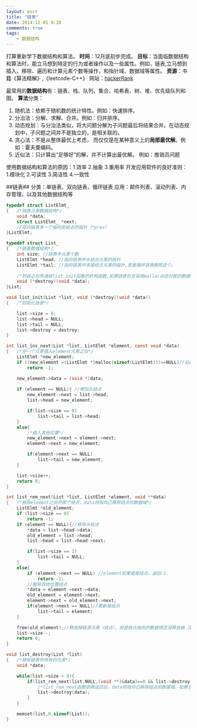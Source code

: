 ```yaml
---
layout: post
title: "链表"
date: 2014-12-05 9:18
comments: true
tags: 
	- 数据结构
---
```

打算重新学下数据结构和算法。
**时间**：12月底初步完成。
**目标**：当面临数据结构和算法时，能立马想到特定的行为或者操作以及一些属性。例如，链表,立马想到插入、移除、遍历和计算元素个数等操作，和指针域、数据域等属性。
**资源**：书籍《算法精解》,《leetcode-C++》 网站：[hackerRank](https://www.hackerrank.com/)

最常用的**数据结构**有：链表、栈、队列、集合、哈希表、树、堆、优先级队列和图。
**算法**分类：
1. 随机法：依赖于随机数的统计特性。例如：快速排序。
2. 分治法：分解、求解、合并。例如：归并排序。
3. 动态规划：与分治法类似，将大问题分解为子问题最后将结果合并。在动态规划中，子问题之间并不是独立的，是相关联的。
4. 贪心法：不是从整体最优上考虑， 而仅仅是在某种意义上的**局部最优解**。例如：霍夫曼编码。
5. 近似法：只计算出“足够好”的解，并不计算出最优解。 例如：推销员问题

使用数据结构和算法的原因：1.效率 2.抽象 3.重用率
开发应用软件的良好准则：1.模块化 2.可读性 3.简洁性 4.一致性 

##链表##
分类：单链表、双向链表、循环链表
应用：邮件列表、滚动列表、内存管理、以及其他数据结构等

```c
typedef struct ListElmt_ 
{   /*链表元素数据结构*/
	void *data;
	struct ListElmt_ *next;	
	//双向链表多一个指向前结点的指针（*prev）
}ListElmt;

typedef struct List_ 
{   /*链表数据结构*/
	int size; //链表中元素个数
	ListElmt *head; //指向链表中头结点元素的指针
	ListElmt *tail; //指向链表中末尾结点元素的指针,若是循环链表删除这个。
	
	/*封装之后传递给list_init函数的析构函数,如果链表包含采用malloc动态分配的数据，当链表被销毁时，destroy应该设置为free 用来释放数据。*/
	void (*destroy)(void *data);
}List;
```

```c
void list_init(List *list, void (*destroy)(void *data))
{   /*初始化链表*/

	list->size = 0;
	list->head = NULL;
	list->tail = NULL;
	list->destroy = destroy;
}

int list_ins_next(List *list, ListElmt *element, const void *data)
{   /*将一个元素插入element元素之后*/
	ListElmt *new_element;
	if ((new_element =(ListElmt *)malloc(sizeof(ListElmt)))==NULL)//动态分配链表元素（结点）
		return -1;

	new_element->data = (void *)data; 
	
	if (element == NULL){ //增加头结点
		new_element->next = list->head;
		list->head = new_element;

		if(list->size == 0)
			list->tail = list->head;
	}
	else{
	    /*插入其他位置*/
		new_element->next = element->next;
		element->next = new_element;

		if(element->next == NULL)
			list->tail = new_element;
	}

	list->size++;
	return 0;
}

int list_rem_next(List *list, ListElmt *element, void **data)	
{   /*移除element之后的那个结点，data将指向已移除结点的数据域*/
	ListElmt *old_element;
	if (list->size == 0)
		return -1;
	if (element == NULL){//移除头结点
		*data = list->head->data; 
		old_element = list->head;
		list->head = list->head->next;

		if(list->size == 1)
			list->tail = NULL;
	}
	else{ 
		if (element->next == NULL) //element如果是尾结点，返回-1.
			return -1;
		//删除其他位置结点
		*data = element->next->data;
		old_element = element->next;
		element->next = old_element->next;
		if(element->next == NULL)//更新尾结点
			list->tail = element;
	}

	free(old_element);//释放掉链表元素（结点），但是结点指向的数据域还没释放掉（如果该数据是动态分配的话）
	list->size--;
	return 0;
}

void list_destroy(List *list)
{   /*移除链表中所有的元素*/
	void *data;

	while(list->size > 0){
		if(list_rem_next(list,NULL,(void **)&data)==0 && list->destroy != NULL){
            /*list_rem_next函数调用返回后，data将指向已移除结点的数据域，如果当初那个数据域是动态分配的，那么应该用free释放掉*/
			list->destroy(data);
		}
	}

	memset(list,0,sizeof(List));
}

```